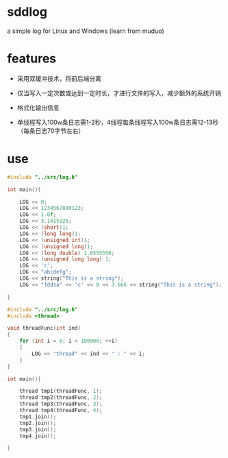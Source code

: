 # sddlog

a simple log for Linux and Windows
(learn from muduo)

# features

  * 采用双缓冲技术，将前后端分离
  
  * 仅当写入一定次数或达到一定时长，才进行文件的写入，减少额外的系统开销
  
  * 格式化输出信息

  * 单线程写入100w条日志需1-2秒，4线程每条线程写入100w条日志需12-13秒（每条日志70字节左右）
  
# use


```cpp
#include "../src/log.h"

int main(){

	LOG << 0;
	LOG << 1234567890123;
	LOG << 1.0f;
	LOG << 3.1415926;
	LOG << (short)1;
	LOG << (long long)1;
	LOG << (unsigned int)1;
	LOG << (unsigned long)1;
	LOG << (long double) 1.6555556;
	LOG << (unsigned long long) 1;
	LOG << 'c';
	LOG << "abcdefg";
	LOG << string("This is a string");
	LOG << "fddsa" << 'c' << 0 << 3.666 << string("This is a string");

}
```

```cpp
#include "../src/log.h"
#include <thread>

void threadFunc(int ind)
{
	for (int i = 0; i < 100000; ++i)
	{
		LOG << "thread" << ind << " : " << i;
	}
}

int main(){

	thread tmp1(threadFunc, 1);
	thread tmp2(threadFunc, 2);
	thread tmp3(threadFunc, 3);
	thread tmp4(threadFunc, 4);
	tmp1.join();
	tmp2.join();
	tmp3.join();
	tmp4.join();

}
```
